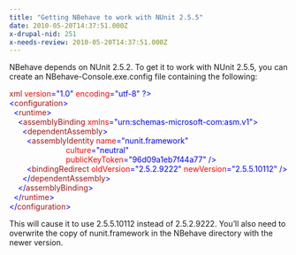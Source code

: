 ```yaml
---
title: "Getting NBehave to work with NUnit 2.5.5"
date: 2010-05-20T14:37:51.000Z
x-drupal-nid: 251
x-needs-review: 2010-05-20T14:37:51.000Z
---
```

NBehave depends on NUnit 2.5.2\. To get it to work with NUnit 2.5.5, you can create an NBehave-Console.exe.config file containing the following:

<span style="color: blue"><?</span><span style="color: #a31515">xml </span><span style="color: red">version</span><span style="color: blue">=</span>"<span style="color: blue">1.0</span>" <span style="color: red">encoding</span><span style="color: blue">=</span>"<span style="color: blue">utf-8</span>" <span style="color: blue">?>   
<</span><span style="color: #a31515">configuration</span><span style="color: blue">>   
</span><span style="color: blue">  <</span><span style="color: #a31515">runtime</span><span style="color: blue">>   
    <</span><span style="color: #a31515">assemblyBinding </span><span style="color: red">xmlns</span><span style="color: blue">=</span>"<span style="color: blue">urn:schemas-microsoft-com:asm.v1</span>"<span style="color: blue">>   
      <</span><span style="color: #a31515">dependentAssembly</span><span style="color: blue">>   
        <</span><span style="color: #a31515">assemblyIdentity </span><span style="color: red">name</span><span style="color: blue">=</span>"<span style="color: blue">nunit.framework</span>"   
                          <span style="color: red">culture</span><span style="color: blue">=</span>"<span style="color: blue">neutral</span>"   
                          <span style="color: red">publicKeyToken</span><span style="color: blue">=</span>"<span style="color: blue">96d09a1eb7f44a77</span>" <span style="color: blue">/>   
        <</span><span style="color: #a31515">bindingRedirect </span><span style="color: red">oldVersion</span><span style="color: blue">=</span>"<span style="color: blue">2.5.2.9222</span>" <span style="color: red">newVersion</span><span style="color: blue">=</span>"<span style="color: blue">2.5.5.10112</span>" <span style="color: blue">/>   
      </</span><span style="color: #a31515">dependentAssembly</span><span style="color: blue">>   
    </</span><span style="color: #a31515">assemblyBinding</span><span style="color: blue">>   
  </</span><span style="color: #a31515">runtime</span><span style="color: blue">>   
</</span><span style="color: #a31515">configuration</span><span style="color: blue">>  
</span>

This will cause it to use 2.5.5.10112 instead of 2.5.2.9222\. You’ll also need to overwrite the copy of nunit.framework in the NBehave directory with the newer version.